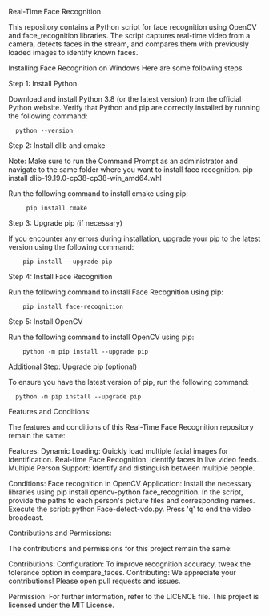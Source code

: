 
Real-Time Face Recognition

This repository contains a Python script for face recognition using OpenCV and face_recognition libraries. The script captures real-time video from a camera, detects faces in the stream, and compares them with previously loaded images to identify known faces.


Installing Face Recognition on Windows Here  are some following steps 


Step 1: Install Python

Download and install Python 3.8 (or the latest version) from the official Python website.
Verify that Python and pip are correctly installed by running the following command:

      python --version
        
Step 2: Install dlib and cmake

Note: Make sure to run the Command Prompt as an administrator and navigate to the same folder where you want to install face recognition.
        pip install dlib-19.19.0-cp38-cp38-win_amd64.whl  
        
Run the following command to install cmake using pip:
        
         pip install cmake

Step 3: Upgrade pip (if necessary)

If you encounter any errors during installation, upgrade your pip to the latest version using the following command:
        
        pip install --upgrade pip

Step 4: Install Face Recognition

Run the following command to install Face Recognition using pip:
      
        pip install face-recognition

Step 5: Install OpenCV

Run the following command to install OpenCV using pip:

        python -m pip install --upgrade pip 
        
Additional Step: Upgrade pip (optional)

To ensure you have the latest version of pip, run the following command:

      python -m pip install --upgrade pip 


Features and Conditions:

The features and conditions of this Real-Time Face Recognition repository remain the same:

Features:
Dynamic Loading: Quickly load multiple facial images for identification.
Real-time Face Recognition: Identify faces in live video feeds.
Multiple Person Support: Identify and distinguish between multiple people.

Conditions:
Face recognition in OpenCV Application: Install the necessary libraries using pip install opencv-python face_recognition.
In the script, provide the paths to each person's picture files and corresponding names.
Execute the script: python Face-detect-vdo.py. Press 'q' to end the video broadcast.

Contributions and Permissions:

The contributions and permissions for this project remain the same:

Contributions:
Configuration: To improve recognition accuracy, tweak the tolerance option in compare_faces.
Contributing: We appreciate your contributions! Please open pull requests and issues.


Permission:
For further information, refer to the LICENCE file. This project is licensed under the MIT License.
